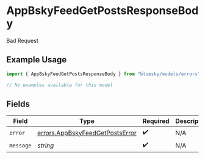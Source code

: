 # AppBskyFeedGetPostsResponseBody

Bad Request

## Example Usage

```typescript
import { AppBskyFeedGetPostsResponseBody } from "bluesky/models/errors";

// No examples available for this model
```

## Fields

| Field                                                                              | Type                                                                               | Required                                                                           | Description                                                                        |
| ---------------------------------------------------------------------------------- | ---------------------------------------------------------------------------------- | ---------------------------------------------------------------------------------- | ---------------------------------------------------------------------------------- |
| `error`                                                                            | [errors.AppBskyFeedGetPostsError](../../models/errors/appbskyfeedgetpostserror.md) | :heavy_check_mark:                                                                 | N/A                                                                                |
| `message`                                                                          | *string*                                                                           | :heavy_check_mark:                                                                 | N/A                                                                                |